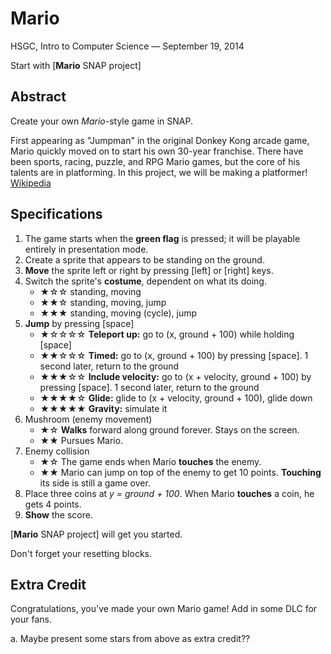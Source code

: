 # Mario

HSGC, Intro to Computer Science — September 19, 2014

Start with [**Mario** SNAP project]

## Abstract

Create your own _Mario_-style game in SNAP.

First appearing as "Jumpman" in the original Donkey Kong arcade game, Mario quickly moved on to start his own 30-year franchise. There have been sports, racing, puzzle, and RPG Mario games, but the core of his talents are in platforming. In this project, we will be making a platformer! [Wikipedia][1]

## Specifications

1. The game starts when the **green flag** is pressed; it will be playable entirely in presentation mode.
2. Create a sprite that appears to be standing on the ground.
3. **Move** the sprite left or right by pressing [left] or [right] keys.
4. Switch the sprite's **costume**, dependent on what its doing.  
    * ★☆☆ standing, moving  
    * ★★☆ standing, moving, jump  
    * ★★★ standing, moving (cycle), jump
5. **Jump** by pressing [space]
    * ★☆☆☆☆ **Teleport up:** go to (x, ground + 100) while holding [space]
    * ★★☆☆☆ **Timed:** go to (x, ground + 100) by pressing [space]. 1 second later, return to the ground
    * ★★★☆☆ **Include velocity:** go to (x + velocity, ground + 100) by pressing [space]. 1 second later, return to the ground
    * ★★★★☆ **Glide:** glide to (x + velocity, ground + 100), glide down
    * ★★★★★ **Gravity:** simulate it
6. Mushroom (enemy movement)  
    * ★☆ **Walks** forward along ground forever. Stays on the screen.  
    * ★★ Pursues Mario.
7. Enemy collision
    * ★☆ The game ends when Mario **touches** the enemy.
    * ★★ Mario can jump on top of the enemy to get 10 points. **Touching** its side is still a game over.
8. Place three coins at _y = ground + 100_. When Mario **touches** a coin, he gets 4 points.
9. **Show** the score.

[**Mario** SNAP project] will get you started.

Don't forget your resetting blocks.

## Extra Credit

Congratulations, you've made your own Mario game! Add in some DLC for your fans.

a. Maybe present some stars from above as extra credit??


[1]: http://en.wikipedia.org/wiki/Mario_(franchise)
